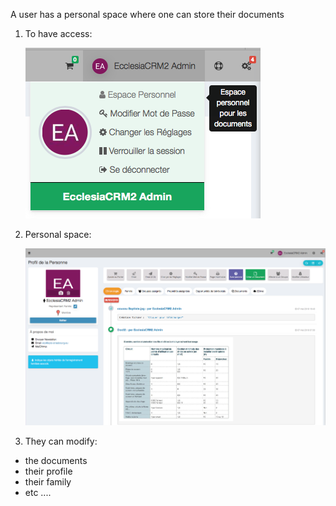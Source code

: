 A user has a personal space where one can store their documents 

1. To have access: 

	![Screenshot](../../img/person/user3.png)
	
2. Personal space: 

	![Screenshot](../../img/person/user4.png)
	
3. They can modify: 
- the documents 
- their profile
- their family 
- etc ....

